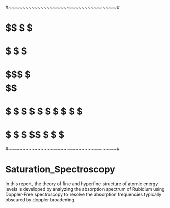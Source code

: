  #~~~~~~~~~~~~~~~~~~~~~~~~~~~~~~~~~~~~~#
#    $$        $     $                  #
#   $          $     $                  #
#    $$    $$  $$$   $   $$     $$ $$   #
#      $  $    $  $  $  $  $   $  $  $  #
#    $$    $$  $  $  $   $$ $  $     $  #
 #~~~~~~~~~~~~~~~~~~~~~~~~~~~~~~~~~~~~~#
# Saturation_Spectroscopy

In this report, the theory of fine and hyperfine structure of atomic energy levels is developed
by analyzing the absorption spectrum of Rubidium using Doppler-Free spectroscopy to resolve
the absorption frequencies typically obscured by doppler broadening.
